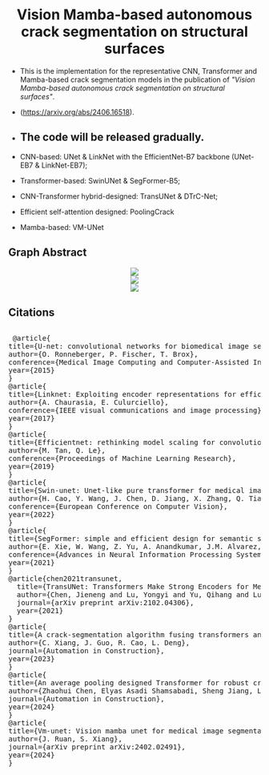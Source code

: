 <h1 align="center" style="border-bottom: none;"> Vision Mamba-based autonomous crack segmentation on structural surfaces </h1>
 
- This is the implementation for the representative CNN, Transformer and Mamba-based crack segmentation models in the publication of *"Vision Mamba-based autonomous crack segmentation on structural surfaces"*. 
- (https://arxiv.org/abs/2406.16518).

- ## The code will be released gradually. ##
- CNN-based: UNet & LinkNet with the EfficientNet-B7 backbone (UNet-EB7 & LinkNet-EB7); 
- Transformer-based: SwinUNet & SegFormer-B5; 
- CNN-Transformer hybrid-designed: TransUNet & DTrC-Net; 
- Efficient self-attention designed: PoolingCrack
- Mamba-based: VM-UNet

## Graph Abstract
<div align="center">
<img src= "https://github.com/user-attachments/assets/e1260345-54a8-41be-86fb-7dd65b885a38"> 
</div>
<div align="center">
<img src= "https://github.com/user-attachments/assets/fe4c8deb-1819-4b31-8bde-25d744c5f6bd"> 
</div>
<div align="center">
<img src= "https://github.com/user-attachments/assets/2a1a8de6-1cb9-45e7-a046-600d2a012685"> 
</div>

## Citations
<div style="width: 100%; overflow: auto;">
<pre>
 @article{
title={U-net: convolutional networks for biomedical image segmentation},
author={O. Ronneberger, P. Fischer, T. Brox},
conference={Medical Image Computing and Computer-Assisted Intervention–18th International Conference},
year={2015}
}
@article{
title={Linknet: Exploiting encoder representations for efficient semantic segmentation},
author={A. Chaurasia, E. Culurciello},
conference={IEEE visual communications and image processing},
year={2017}
}
@article{
title={Efficientnet: rethinking model scaling for convolutional neural networks},
author={M. Tan, Q. Le},
conference={Proceedings of Machine Learning Research},
year={2019}
}
@article{
title={Swin-unet: Unet-like pure transformer for medical image segmentation},
author={H. Cao, Y. Wang, J. Chen, D. Jiang, X. Zhang, Q. Tian, M. Wang},
conference={European Conference on Computer Vision},
year={2022}
}
@article{
title={SegFormer: simple and efficient design for semantic segmentation with transformers},
author={E. Xie, W. Wang, Z. Yu, A. Anandkumar, J.M. Alvarez, P. Luo},
conference={Advances in Neural Information Processing Systems},
year={2021}
} 
@article{chen2021transunet,
  title={TransUNet: Transformers Make Strong Encoders for Medical Image Segmentation},
  author={Chen, Jieneng and Lu, Yongyi and Yu, Qihang and Luo, Xiangde and Adeli, Ehsan and Wang, Yan and Lu, Le and Yuille, Alan L., and Zhou, Yuyin},
  journal={arXiv preprint arXiv:2102.04306},
  year={2021}
}
@article{
title={A crack-segmentation algorithm fusing transformers and convolutional neural networks for complex detection scenarios},
author={C. Xiang, J. Guo, R. Cao, L. Deng},
journal={Automation in Construction},
year={2023}
}
@article{
title={An average pooling designed Transformer for robust crack segmentation},
author={Zhaohui Chen, Elyas Asadi Shamsabadi, Sheng Jiang, Luming Shen, and Daniel Dias-da-Costa},
journal={Automation in Construction},
year={2024}
}
@article{
title={Vm-unet: Vision mamba unet for medical image segmentation},
author={J. Ruan, S. Xiang},
journal={arXiv preprint arXiv:2402.02491},
year={2024}
}
</pre>
</div>
